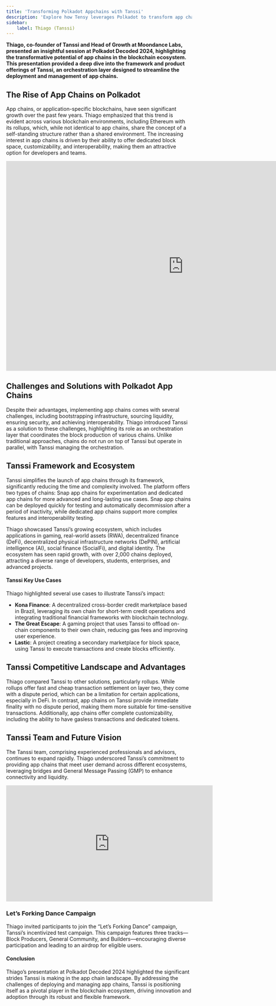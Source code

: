 ```yaml
---
title: 'Transforming Polkadot Appchains with Tanssi'
description: 'Explore how Tensy leverages Polkadot to transform app chains, simplifying deployment, boosting customizability, and enhancing interoperability.'
sidebar:
    label: Thiago (Tanssi)
---
```


**Thiago, co-founder of Tanssi and Head of Growth at Moondance Labs, presented an insightful session at Polkadot Decoded 2024, highlighting the transformative potential of app chains in the blockchain ecosystem. This presentation provided a deep dive into the framework and product offerings of Tanssi, an orchestration layer designed to streamline the deployment and management of app chains.**

## The Rise of App Chains on Polkadot


App chains, or application-specific blockchains, have seen significant growth over the past few years. Thiago emphasized that this trend is evident across various blockchain environments, including Ethereum with its rollups, which, while not identical to app chains, share the concept of a self-standing structure rather than a shared environment. The increasing interest in app chains is driven by their ability to offer dedicated block space, customizability, and interoperability, making them an attractive option for developers and teams.  
<iframe allowfullscreen="true" frameborder="0" height="569" mozallowfullscreen="true" src="https://docs.google.com/presentation/d/e/2PACX-1vQwPN2FERIlbeBGxzyncfOSxHCwZWmS2pq5FO87JtRaty1JAouvXKTZNr7E6odazDysClcKzLH1Ie0H/embed?start=false&loop=false&delayms=60000" webkitallowfullscreen="true" width="960"></iframe>

## Challenges and Solutions with Polkadot App Chains
Despite their advantages, implementing app chains comes with several challenges, including bootstrapping infrastructure, sourcing liquidity, ensuring security, and achieving interoperability. Thiago introduced Tanssi as a solution to these challenges, highlighting its role as an orchestration layer that coordinates the block production of various chains. Unlike traditional approaches, chains do not run on top of Tanssi but operate in parallel, with Tanssi managing the orchestration.

## Tanssi Framework and Ecosystem
Tanssi simplifies the launch of app chains through its framework, significantly reducing the time and complexity involved. The platform offers two types of chains: Snap app chains for experimentation and dedicated app chains for more advanced and long-lasting use cases. Snap app chains can be deployed quickly for testing and automatically decommission after a period of inactivity, while dedicated app chains support more complex features and interoperability testing.

Thiago showcased Tanssi’s growing ecosystem, which includes applications in gaming, real-world assets (RWA), decentralized finance (DeFi), decentralized physical infrastructure networks (DePIN), artificial intelligence (AI), social finance (SocialFi), and digital identity. The ecosystem has seen rapid growth, with over 2,000 chains deployed, attracting a diverse range of developers, students, enterprises, and advanced projects.

#### Tanssi Key Use Cases
Thiago highlighted several use cases to illustrate Tanssi’s impact:
- **Kona Finance**: A decentralized cross-border credit marketplace based in Brazil, leveraging its own chain for short-term credit operations and integrating traditional financial frameworks with blockchain technology.
- **The Great Escape**: A gaming project that uses Tanssi to offload on-chain components to their own chain, reducing gas fees and improving user experience.
- **Lastic**: A project creating a secondary marketplace for block space, using Tanssi to execute transactions and create blocks efficiently.

## Tanssi Competitive Landscape and Advantages
Thiago compared Tanssi to other solutions, particularly rollups. While rollups offer fast and cheap transaction settlement on layer two, they come with a dispute period, which can be a limitation for certain applications, especially in DeFi. In contrast, app chains on Tanssi provide immediate finality with no dispute period, making them more suitable for time-sensitive transactions. Additionally, app chains offer complete customizability, including the ability to have gasless transactions and dedicated tokens.

## Tanssi Team and Future Vision
The Tanssi team, comprising experienced professionals and advisors, continues to expand rapidly. Thiago underscored Tanssi’s commitment to providing app chains that meet user demand across different ecosystems, leveraging bridges and General Message Passing (GMP) to enhance connectivity and liquidity.

<iframe allowfullscreen="allowfullscreen" frameborder="0" height="315" src="https://www.youtube.com/embed/Jb2upDk-b1I?si=VlebL1jcyrngdjdb" title="YouTube video player" width="560"></iframe>

### Let’s Forking Dance Campaign
Thiago invited participants to join the “Let’s Forking Dance” campaign, Tanssi’s incentivized test campaign. This campaign features three tracks—Block Producers, General Community, and Builders—encouraging diverse participation and leading to an airdrop for eligible users.

#### Conclusion
Thiago’s presentation at Polkadot Decoded 2024 highlighted the significant strides Tanssi is making in the app chain landscape. By addressing the challenges of deploying and managing app chains, Tanssi is positioning itself as a pivotal player in the blockchain ecosystem, driving innovation and adoption through its robust and flexible framework.